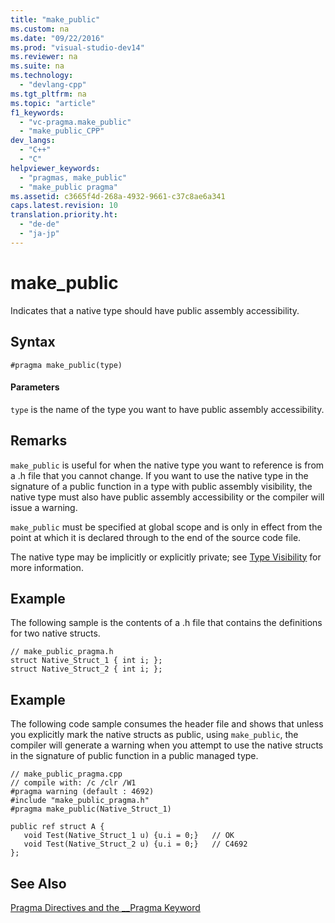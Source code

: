 ```yaml
---
title: "make_public"
ms.custom: na
ms.date: "09/22/2016"
ms.prod: "visual-studio-dev14"
ms.reviewer: na
ms.suite: na
ms.technology: 
  - "devlang-cpp"
ms.tgt_pltfrm: na
ms.topic: "article"
f1_keywords: 
  - "vc-pragma.make_public"
  - "make_public_CPP"
dev_langs: 
  - "C++"
  - "C"
helpviewer_keywords: 
  - "pragmas, make_public"
  - "make_public pragma"
ms.assetid: c3665f4d-268a-4932-9661-c37c8ae6a341
caps.latest.revision: 10
translation.priority.ht: 
  - "de-de"
  - "ja-jp"
---
```

# make_public
Indicates that a native type should have public assembly accessibility.  
  
## Syntax  
  
```  
#pragma make_public(type)  
```  
  
#### Parameters  
 `type` is the name of the type you want to have public assembly accessibility.  
  
## Remarks  
 `make_public` is useful for when the native type you want to reference is from a .h file that you cannot change. If you want to use the native type in the signature of a public function in a type with public assembly visibility, the native type must also have public assembly accessibility or the compiler will issue a warning.  
  
 `make_public` must be specified at global scope and is only in effect from the point at which it is declared through to the end of the source code file.  
  
 The native type may be implicitly or explicitly private; see [Type Visibility](../vs140/type-visibility.md) for more information.  
  
## Example  
 The following sample is the contents of a .h file that contains the definitions for two native structs.  
  
```  
// make_public_pragma.h  
struct Native_Struct_1 { int i; };  
struct Native_Struct_2 { int i; };  
```  
  
## Example  
 The following code sample consumes the header file and shows that unless you explicitly mark the native structs as public, using `make_public`, the compiler will generate a warning when you attempt to use the native structs in the signature of public function in a public managed type.  
  
```  
// make_public_pragma.cpp  
// compile with: /c /clr /W1  
#pragma warning (default : 4692)  
#include "make_public_pragma.h"  
#pragma make_public(Native_Struct_1)  
  
public ref struct A {  
   void Test(Native_Struct_1 u) {u.i = 0;}   // OK  
   void Test(Native_Struct_2 u) {u.i = 0;}   // C4692  
};  
```  
  
## See Also  
 [Pragma Directives and the __Pragma Keyword](../vs140/pragma-directives-and-the-__pragma-keyword.md)